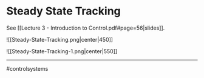 # Steady State Tracking
See [[Lecture 3 - Introduction to Control.pdf#page=56|slides]].

![[Steady-State-Tracking.png|center|450]]

![[Steady-State-Tracking-1.png|center|550]]

---
#controlsystems 